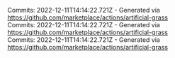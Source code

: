 Commits: 2022-12-11T14:14:22.721Z - Generated via https://github.com/marketplace/actions/artificial-grass
<br>
Commits: 2022-12-11T14:14:22.721Z - Generated via https://github.com/marketplace/actions/artificial-grass
<br>
Commits: 2022-12-11T14:14:22.721Z - Generated via https://github.com/marketplace/actions/artificial-grass
<br>
